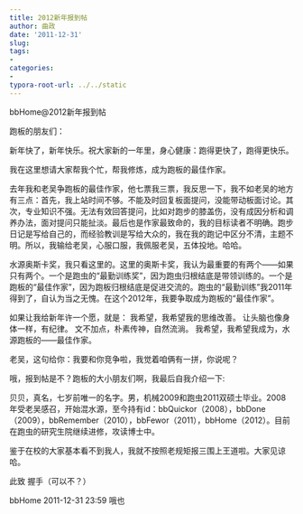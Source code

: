 ```yaml
---
title: 2012新年报到帖
author: 曲政
date: '2011-12-31'
slug: 
tags:
- 
categories:
- 
typora-root-url: ../../static
---
```


bbHome@2012新年报到帖

跑板的朋友们：

新年快了，新年快乐。祝大家新的一年里，身心健康：跑得更快了，跑得更快乐。

我在这里想请大家帮我个忙，帮我修炼，成为跑板的最佳作家。

去年我和老吴争跑板的最佳作家，他七票我三票，我反思一下，我不如老吴的地方有三点：首先，我上站时间不够。不能及时回复板面提问，没能带动板面讨论。其次，专业知识不强。无法有效回答提问，比如对跑步的膝盖伤，没有成因分析和调养办法，面对提问只能扯淡。最后也是作家最致命的，我的目标读者不明确。跑步日记是写给自己的，而经验教训是写给大众的，我在我的跑记中区分不清，主题不明。所以，我输给老吴，心服口服，我佩服老吴，五体投地。哈哈。

水源奥斯卡奖，我只看这里的。这里的奥斯卡奖，我认为最重要的有两个——如果只有两个。一个是跑虫的“最勤训练奖”，因为跑虫归根结底是带领训练的。一个是跑板的“最佳作家”，因为跑板归根结底是促进交流的。跑虫的“最勤训练”我2011年得到了，自认为当之无愧。在这个2012年，我要争取成为跑板的“最佳作家”。

如果让我给新年许一个愿，就是：
我希望，我希望我的思维改善。
让头脑也像身体一样，有纪律。
文不加点，朴素传神，自然流淌。
我希望，我希望我成为，水源跑板的——最佳作家。

老吴，这句给你：我要和你竞争啦，我觉着咱俩有一拼，你说呢？

哦，报到帖是不？跑板的大小朋友们啊，我最后自我介绍一下:

贝贝，真名，七岁前唯一的名字。男，机械2009和跑虫2011双硕士毕业。2008年受老吴感召，开始混水源，至今持有id：bbQuickor（2008），bbDone（2009），bbRemember（2010），bbFewor（2011），bbHome（2012）。目前在跑虫的研究生院继续进修，攻读博士中。

鉴于在校的大家基本看不到我人，我就不按照老规矩报三围上王道啦。大家见谅哈。

此致
握手（可以不？）

bbHome
2011-12-31 23:59
哦也